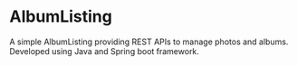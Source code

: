 # AlbumListing
A simple AlbumListing providing REST APIs to manage photos and albums. Developed using Java and Spring boot framework.

